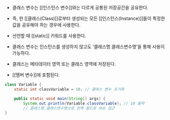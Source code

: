 - 클래스 변수는 [[인스턴스 변수]]와는 다르게 공통된 저장공간을 공유한다.
- 즉, 한 [[클래스(Class)]]로부터 생성되는 모든 [[인스턴스(Instance)]]들이 특정한 값을 공유해야 하는 경우에 사용한다.
- 선언할 때 [[static]] 키워드를 사용한다.

- 클래스 변수는 인스턴스를 생성하지 않고도 ‘클래스명.클래스변수명’을 통해 사용이 가능하다.
- 클래스는 메타데이터 영역 또는 클래스 영역에 저장된다.

- [[멤버 변수]]에 포함된다.

```java
class Variable {
    static int classVariable = 10; // 클래스 변수 초기화

    public static void main(String[] args) {
        System.out.println(Variable.classVariable); // 10 출력
        // 클래스명.클래스변수병으로 전역 필드로 바로 접근
}
```
